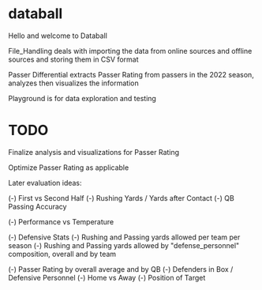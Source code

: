 # databall

Hello and welcome to Databall

File_Handling deals with importing the data from online sources and offline sources and storing them in CSV format

Passer Differential extracts Passer Rating from passers in the 2022 season, analyzes then visualizes the information

Playground is for data exploration and testing


# TODO
Finalize analysis and visualizations for Passer Rating

Optimize Passer Rating as applicable

Later evaluation ideas:

(-)	First vs Second Half
	(-)	Rushing Yards / Yards after Contact
	(-)	QB Passing Accuracy

(-)	Performance vs Temperature

(-)	Defensive Stats
	(-)	Rushing and Passing yards allowed per team per season
	(-)	Rushing and Passing yards allowed by "defense_personnel" composition, overall and by team

(-)	Passer Rating by overall average and by QB
	(-)	Defenders in Box / Defensive Personnel
	(-)	Home vs Away
	(-)	Position of Target
